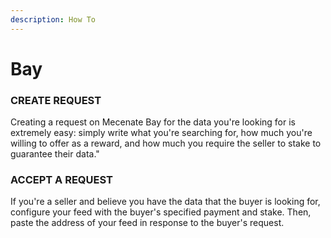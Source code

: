 ```yaml
---
description: How To
---
```


# Bay

### CREATE REQUEST

Creating a request on Mecenate Bay for the data you're looking for is extremely easy: simply write what you're searching for, how much you're willing to offer as a reward, and how much you require the seller to stake to guarantee their data."

### ACCEPT A REQUEST

If you're a seller and believe you have the data that the buyer is looking for, configure your feed with the buyer's specified payment and stake. Then, paste the address of your feed in response to the buyer's request.
